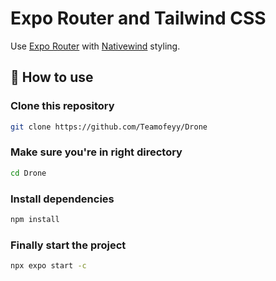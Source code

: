 # Expo Router and Tailwind CSS

Use [Expo Router](https://docs.expo.dev/router/introduction/) with [Nativewind](https://www.nativewind.dev/v4/overview/) styling.

## 🚀 How to use

### Clone this repository

```sh
git clone https://github.com/Teamofeyy/Drone
```

### Make sure you're in right directory

```sh
cd Drone
```

### Install dependencies

```sh
npm install
```

### Finally start the project

```sh
npx expo start -c
```
